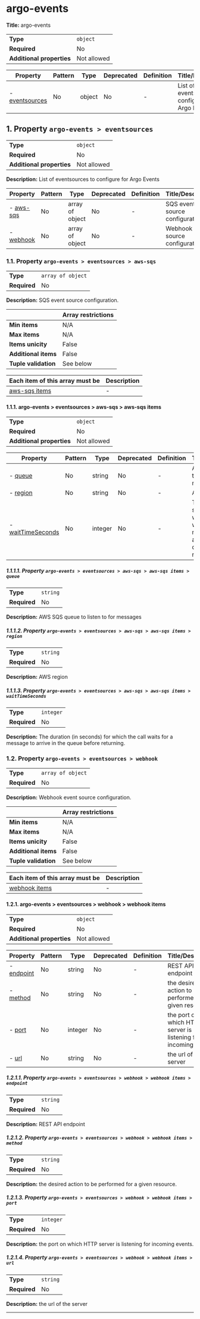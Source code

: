 # argo-events

**Title:** argo-events

|                           |             |
| ------------------------- | ----------- |
| **Type**                  | `object`    |
| **Required**              | No          |
| **Additional properties** | Not allowed |

| Property                         | Pattern | Type   | Deprecated | Definition | Title/Description                                 |
| -------------------------------- | ------- | ------ | ---------- | ---------- | ------------------------------------------------- |
| - [eventsources](#eventsources ) | No      | object | No         | -          | List of eventsources to configure for Argo Events |

## <a name="eventsources"></a>1. Property `argo-events > eventsources`

|                           |             |
| ------------------------- | ----------- |
| **Type**                  | `object`    |
| **Required**              | No          |
| **Additional properties** | Not allowed |

**Description:** List of eventsources to configure for Argo Events

| Property                            | Pattern | Type            | Deprecated | Definition | Title/Description                   |
| ----------------------------------- | ------- | --------------- | ---------- | ---------- | ----------------------------------- |
| - [aws-sqs](#eventsources_aws-sqs ) | No      | array of object | No         | -          | SQS event source configuration.     |
| - [webhook](#eventsources_webhook ) | No      | array of object | No         | -          | Webhook event source configuration. |

### <a name="eventsources_aws-sqs"></a>1.1. Property `argo-events > eventsources > aws-sqs`

|              |                   |
| ------------ | ----------------- |
| **Type**     | `array of object` |
| **Required** | No                |

**Description:** SQS event source configuration.

|                      | Array restrictions |
| -------------------- | ------------------ |
| **Min items**        | N/A                |
| **Max items**        | N/A                |
| **Items unicity**    | False              |
| **Additional items** | False              |
| **Tuple validation** | See below          |

| Each item of this array must be              | Description |
| -------------------------------------------- | ----------- |
| [aws-sqs items](#eventsources_aws-sqs_items) | -           |

#### <a name="eventsources_aws-sqs_items"></a>1.1.1. argo-events > eventsources > aws-sqs > aws-sqs items

|                           |             |
| ------------------------- | ----------- |
| **Type**                  | `object`    |
| **Required**              | No          |
| **Additional properties** | Not allowed |

| Property                                                          | Pattern | Type    | Deprecated | Definition | Title/Description                                                                                         |
| ----------------------------------------------------------------- | ------- | ------- | ---------- | ---------- | --------------------------------------------------------------------------------------------------------- |
| - [queue](#eventsources_aws-sqs_items_queue )                     | No      | string  | No         | -          | AWS SQS queue to listen to for messages                                                                   |
| - [region](#eventsources_aws-sqs_items_region )                   | No      | string  | No         | -          | AWS region                                                                                                |
| - [waitTimeSeconds](#eventsources_aws-sqs_items_waitTimeSeconds ) | No      | integer | No         | -          | The duration (in seconds) for which the call waits for a message to arrive in the queue before returning. |

##### <a name="eventsources_aws-sqs_items_queue"></a>1.1.1.1. Property `argo-events > eventsources > aws-sqs > aws-sqs items > queue`

|              |          |
| ------------ | -------- |
| **Type**     | `string` |
| **Required** | No       |

**Description:** AWS SQS queue to listen to for messages

##### <a name="eventsources_aws-sqs_items_region"></a>1.1.1.2. Property `argo-events > eventsources > aws-sqs > aws-sqs items > region`

|              |          |
| ------------ | -------- |
| **Type**     | `string` |
| **Required** | No       |

**Description:** AWS region

##### <a name="eventsources_aws-sqs_items_waitTimeSeconds"></a>1.1.1.3. Property `argo-events > eventsources > aws-sqs > aws-sqs items > waitTimeSeconds`

|              |           |
| ------------ | --------- |
| **Type**     | `integer` |
| **Required** | No        |

**Description:** The duration (in seconds) for which the call waits for a message to arrive in the queue before returning.

### <a name="eventsources_webhook"></a>1.2. Property `argo-events > eventsources > webhook`

|              |                   |
| ------------ | ----------------- |
| **Type**     | `array of object` |
| **Required** | No                |

**Description:** Webhook event source configuration.

|                      | Array restrictions |
| -------------------- | ------------------ |
| **Min items**        | N/A                |
| **Max items**        | N/A                |
| **Items unicity**    | False              |
| **Additional items** | False              |
| **Tuple validation** | See below          |

| Each item of this array must be              | Description |
| -------------------------------------------- | ----------- |
| [webhook items](#eventsources_webhook_items) | -           |

#### <a name="eventsources_webhook_items"></a>1.2.1. argo-events > eventsources > webhook > webhook items

|                           |             |
| ------------------------- | ----------- |
| **Type**                  | `object`    |
| **Required**              | No          |
| **Additional properties** | Not allowed |

| Property                                            | Pattern | Type    | Deprecated | Definition | Title/Description                                               |
| --------------------------------------------------- | ------- | ------- | ---------- | ---------- | --------------------------------------------------------------- |
| - [endpoint](#eventsources_webhook_items_endpoint ) | No      | string  | No         | -          | REST API endpoint                                               |
| - [method](#eventsources_webhook_items_method )     | No      | string  | No         | -          | the desired action to be performed for a given resource.        |
| - [port](#eventsources_webhook_items_port )         | No      | integer | No         | -          | the port on which HTTP server is listening for incoming events. |
| - [url](#eventsources_webhook_items_url )           | No      | string  | No         | -          | the url of the server                                           |

##### <a name="eventsources_webhook_items_endpoint"></a>1.2.1.1. Property `argo-events > eventsources > webhook > webhook items > endpoint`

|              |          |
| ------------ | -------- |
| **Type**     | `string` |
| **Required** | No       |

**Description:** REST API endpoint

##### <a name="eventsources_webhook_items_method"></a>1.2.1.2. Property `argo-events > eventsources > webhook > webhook items > method`

|              |          |
| ------------ | -------- |
| **Type**     | `string` |
| **Required** | No       |

**Description:** the desired action to be performed for a given resource.

##### <a name="eventsources_webhook_items_port"></a>1.2.1.3. Property `argo-events > eventsources > webhook > webhook items > port`

|              |           |
| ------------ | --------- |
| **Type**     | `integer` |
| **Required** | No        |

**Description:** the port on which HTTP server is listening for incoming events.

##### <a name="eventsources_webhook_items_url"></a>1.2.1.4. Property `argo-events > eventsources > webhook > webhook items > url`

|              |          |
| ------------ | -------- |
| **Type**     | `string` |
| **Required** | No       |

**Description:** the url of the server

----------------------------------------------------------------------------------------------------------------------------
